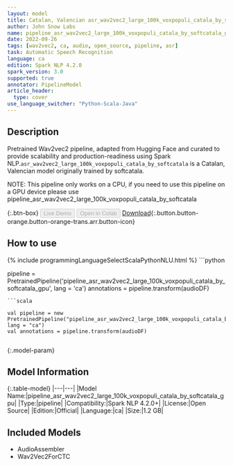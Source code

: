 ```yaml
---
layout: model
title: Catalan, Valencian asr_wav2vec2_large_100k_voxpopuli_catala_by_softcatala_gpu TFWav2Vec2ForCTC from softcatala
author: John Snow Labs
name: pipeline_asr_wav2vec2_large_100k_voxpopuli_catala_by_softcatala_gpu
date: 2022-09-26
tags: [wav2vec2, ca, audio, open_source, pipeline, asr]
task: Automatic Speech Recognition
language: ca
edition: Spark NLP 4.2.0
spark_version: 3.0
supported: true
annotator: PipelineModel
article_header:
  type: cover
use_language_switcher: "Python-Scala-Java"
---
```


## Description

Pretrained Wav2vec2  pipeline, adapted from Hugging Face and curated to provide scalability and production-readiness using Spark NLP.`asr_wav2vec2_large_100k_voxpopuli_catala_by_softcatala` is a Catalan, Valencian model originally trained by softcatala.

NOTE: This pipeline only works on a CPU, if you need to use this pipeline on a GPU device please use pipeline_asr_wav2vec2_large_100k_voxpopuli_catala_by_softcatala

{:.btn-box}
<button class="button button-orange" disabled>Live Demo</button>
<button class="button button-orange" disabled>Open in Colab</button>
[Download](https://s3.amazonaws.com/auxdata.johnsnowlabs.com/public/models/pipeline_asr_wav2vec2_large_100k_voxpopuli_catala_by_softcatala_gpu_ca_4.2.0_3.0_1664206606053.zip){:.button.button-orange.button-orange-trans.arr.button-icon}

## How to use



<div class="tabs-box" markdown="1">
{% include programmingLanguageSelectScalaPythonNLU.html %}
```python

pipeline = PretrainedPipeline('pipeline_asr_wav2vec2_large_100k_voxpopuli_catala_by_softcatala_gpu', lang = 'ca')
annotations =  pipeline.transform(audioDF)
    
```
```scala

val pipeline = new PretrainedPipeline("pipeline_asr_wav2vec2_large_100k_voxpopuli_catala_by_softcatala_gpu", lang = "ca")
val annotations = pipeline.transform(audioDF)
    
```
</div>

{:.model-param}
## Model Information

{:.table-model}
|---|---|
|Model Name:|pipeline_asr_wav2vec2_large_100k_voxpopuli_catala_by_softcatala_gpu|
|Type:|pipeline|
|Compatibility:|Spark NLP 4.2.0+|
|License:|Open Source|
|Edition:|Official|
|Language:|ca|
|Size:|1.2 GB|

## Included Models

- AudioAssembler
- Wav2Vec2ForCTC